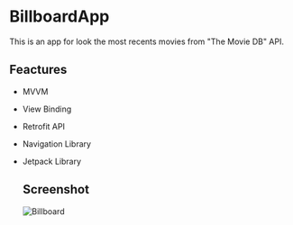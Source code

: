 # BillboardApp
This is an app for look the most recents movies from "The Movie DB" API.
## Feactures
- MVVM
- View Binding
- Retrofit API
- Navigation Library
- Jetpack Library

  ## Screenshot
  
  ![Billboard](https://github.com/hectorg13/BillboardApp/assets/111255642/6b7c7047-fdd1-44c9-8d52-8dbb77f44c61)
